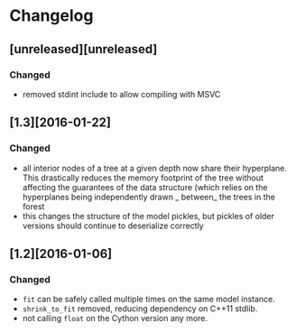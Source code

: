 # Changelog

## [unreleased][unreleased]
### Changed
- removed stdint include to allow compiling with MSVC

## [1.3][2016-01-22]
### Changed
- all interior nodes of a tree at a given depth now share their hyperplane. This drastically reduces the memory footprint
  of the tree without affecting the guarantees of the data structure (which relies on the hyperplanes being independently drawn
_ between_ the trees in the forest
- this changes the structure of the model pickles, but pickles of older versions should continue to deserialize correctly

## [1.2][2016-01-06]
### Changed
- `fit` can be safely called multiple times on the same model instance.
- `shrink_to_fit` removed, reducing dependency on C++11 stdlib.
- not calling `float` on the Cython version any more.
